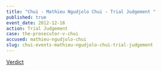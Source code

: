 ```yaml
---
title: "Chui - Mathieu Ngudjolo Chui - Trial Judgement "
published: true
event_date: 2012-12-18
action: Trial Judgement
case: the-prosecutor-v-chui
accused: mathieu-ngudjolo-chui
slug: chui-events-mathieu-ngudjolo-chui-trial-judgement
---
```


[Verdict](http://www.icc-cpi.int/iccdocs/doc/doc1579080.pdf)

